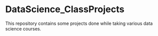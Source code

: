 # DataScience_ClassProjects
This repository contains some projects done while taking various data science courses.
